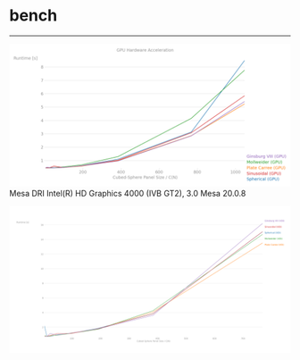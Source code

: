 # bench

----

![gpu](gpu.png)
Mesa DRI Intel(R) HD Graphics 4000 (IVB GT2), 3.0 Mesa 20.0.8

![vdi](vdi.png)
